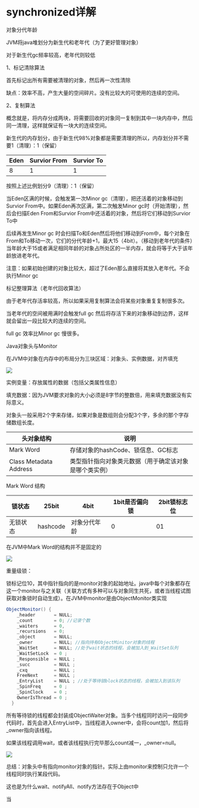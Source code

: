 # synchronized详解

对象分代年龄

JVM将java堆划分为新生代和老年代（为了更好管理对象）

对于新生代gc频率较高，老年代则较低

1、标记清除算法

首先标记出所有需要被清理的对象，然后再一次性清除

缺点：效率不高，产生大量的空间碎片。没有比较大的可使用的连续的空间。



2、复制算法

概念就是，将内存分成两块，将需要回收的对象同一复制到其中一块内存中，然后同一清理，这样就保证有一块大的连续空间。



新生代的内存划分，由于新生代98%对象都是需要清理的所以，内存划分并不需要1（清理）：1（保留）

| Eden | Survior From | Survior To |
| ---- | ------------ | ---------- |
| 8    | 1            | 1          |

按照上述比例划分9（清理）：1（保留）

当Eden区满的时候，会触发第一次Minor gc（清理），把还活着的对象移动到Survior From中。如果Eden再次区满，第二次触发Minor gc时（开始清理），然后会扫描Eden From和Survior From中还活着的对象，然后将它们移动到Survior To中

后续再发生Minor gc 时会扫描To和Eden然后将他们移动到From中，每个对象在From和To移动一次，它们的分代年龄+1，最大15（4bit）。（移动到老年代的条件）当年龄大于15或者满足相同年龄的对象占所处区的一半内存，就会将等于大于该年龄放进老年代。



注意：如果初始创建的对象比较大，超过了Eden那么直接将其放入老年代。不会执行Minor gc



标记整理算法（老年代回收算法）

由于老年代存活率较高，所以如果采用复制算法会将某些对象重复复制很多次。

当老年代的空间被用满时会触发full gc 然后将存活下来的对象移动到边界，这样就会留出一段比较大的连续的空间。   

full gc 效率比Minor gc 慢很多。













Java对象头与Monitor

在JVM中对象在内存中的布局分为三块区域：对象头、实例数据，对齐填充

![](C:\Users\50213\Pictures\20170603163237166.png)

实例变量：存放属性的数据（包括父类属性信息）

填充数据：因为JVM要求对象的大小必须是8字节的整数倍，用来填充数据没有实际意义。

对象头一般采用2个字来存储，如果对象是数组则会分配3个字，多余的那个字存储数组长度。

| 头对象结构             | 说明                                                   |
| ---------------------- | ------------------------------------------------------ |
| Mark Word              | 存储对象的hashCode、锁信息、GC标志                     |
| Class Metadata Address | 类型指针指向对象类元数据（用于确定该对象是哪个类实例） |

Mark Word 结构

| 锁状态   | 25bit    | 4bit         | 1bit是否偏向锁 | 2bit锁标志位 |
| -------- | -------- | ------------ | -------------- | ------------ |
| 无锁状态 | hashcode | 对象分代年龄 | 0              | 01           |

在JVM中Mark Word的结构并不是固定的

![](C:\Users\50213\Pictures\20170603172215966.png)

重量级锁：

锁标记位10，其中指针指向的是monitor对象的起始地址。java中每个对象都存在这一个monitor与之关联（关联方式有多种可以与对象同生共死，或者当线程试图获取对象锁时自动生成）。在JVM中monitor是由ObjectMonitor类实现

```java
ObjectMonitor() {
    _header       = NULL;
    _count        = 0; //记录个数
    _waiters      = 0,
    _recursions   = 0;
    _object       = NULL;
    _owner        = NULL; //指向持有ObjectMinitor对象的线程
    _WaitSet      = NULL; //处于wait状态的线程，会被加入到_WaitSet队列
    _WaitSetLock  = 0 ;
    _Responsible  = NULL ;
    _succ         = NULL ;
    _cxq          = NULL ;
    FreeNext      = NULL ;
    _EntryList    = NULL ; //处于等待锁block状态的线程，会被加入到该队列
    _SpinFreq     = 0 ;
    _SpinClock    = 0 ;
    OwnerIsThread = 0 ;
  }
```

所有等待锁的线程都会封装成ObjectWaiter对象。当多个线程同时访问一段同步代码时，首先会进入EntryList中，当线程进入owner中，会将count加1，然后将_owner指向该线程。

如果该线程调用wait，或者该线程执行完毕那么count减一，_owner=null。

![](C:\Users\50213\Pictures\20170604114223462.png)

总结：对象头中有指向monitor对象的指针。实际上由monitor来控制只允许一个线程同时执行某段代码。

这也是为什么wait、notifyAll、notify方法存在于Object中

当